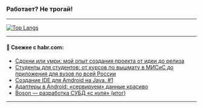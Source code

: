 ### Работает? Не трогай!

---
<!--
#### 🛠️ Technical stack:

![Java](https://img.shields.io/badge/Java-informational?logo=Oracle&style=flat&logoColor=white&color=FF4500)
![Kotlin](https://img.shields.io/badge/Kotlin-informational?logo=Kotlin&style=flat&logoColor=white&color=774D97)
![TS](https://img.shields.io/badge/TypeScript-informational?logo=typeScript&style=flat&logoColor=black&color=017acc)
![Python](https://img.shields.io/badge/Python-informational?logo=Python&style=flat&logoColor=black&color=ffdd54) <br>
![Spring](https://img.shields.io/badge/Spring-informational?logo=Spring&style=flat&logoColor=white&color=6DB33F) 
![SpringBoot](https://img.shields.io/badge/SpringBoot-informational?logo=SpringBoot&style=flat&logoColor=white&color=6DB33F)
![Nest](https://img.shields.io/badge/NestJS-informational?logo=NestJS&style=flat&logoColor=white&color=E0234E) 
![NodeJS](https://img.shields.io/badge/NodeJS-informational?logo=node.js&style=flat&logoColor=white&color=70A760)<br>
![PostgreSQL](https://img.shields.io/badge/PostgreSQL-informational?logo=PostgreSQL&style=flat&logoColor=white&color=DAA520)
![MongoDB](https://img.shields.io/badge/MongoDB-informational?logo=MongoDB&style=flat&logoColor=white&color=870000)
![Apache](https://img.shields.io/badge/Apache-informational?logo=apache&style=flat&logoColor=white&color=f74e28)

___ 
-->

<!--- #### 🛠️ : --->

[![Top Langs](https://github-readme-stats-82jvfl3w3-advtsettinggmailcoms-projects.vercel.app/api/top-langs/?username=zloylis&langs_count=10&hide_title=true&title_color=e6edf3&size_weight=0.5&count_weight=0.5&layout=compact&hide_progress=true&hide_border=true&theme=dracula)](https://github.com/zloylis)

<!---


####  :octocat:&nbsp;&nbsp; Статистика:

![GitHub stats](https://github-readme-stats-u2qms2cxw-advtsettinggmailcoms-projects.vercel.app/api?username=zloylis&show_icons=true&hide_border=true&theme=dracula&title_color=e6edf3&include_all_commits=true&count_private=true&hide_rank=false&hide_title=true&rank_icon=github)
-->
---

#### 💬 Свежее с habr.com:

<!-- BLOG-POST-LIST:START -->
- [Сдохни или умри: мой опыт создания проекта от идеи до релиза](https://habr.com/ru/articles/855162/?utm_source=habrahabr&utm_medium=rss&utm_campaign=855162)
- [Студенты для студентов: от курсов по вышмату в МИСиС до приложения для вузов по всей России](https://habr.com/ru/articles/857256/?utm_source=habrahabr&utm_medium=rss&utm_campaign=857256)
- [Создание IDE для Amdroid на Java. #1](https://habr.com/ru/articles/857248/?utm_source=habrahabr&utm_medium=rss&utm_campaign=857248)
- [Адаптеры в Android: «сервируем» данные красиво](https://habr.com/ru/articles/857242/?utm_source=habrahabr&utm_medium=rss&utm_campaign=857242)
- [Boson — разработка СУБД «с нуля» &lpar;итог&rpar;](https://habr.com/ru/articles/856876/?utm_source=habrahabr&utm_medium=rss&utm_campaign=856876)
<!-- BLOG-POST-LIST:END -->

---
